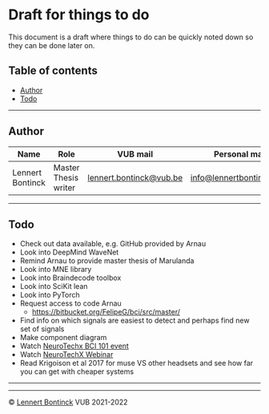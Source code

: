 # Draft for things to do

This document is a draft where things to do can be quickly noted down so they can be done later on.

## Table of contents

- [Author](#author)
- [Todo](#todo)
<hr>


## Author

| Name             | Role                 | VUB mail                                                  | Personal mail                                               |
| ---------------- | -------------------- | --------------------------------------------------------- | ----------------------------------------------------------- |
| Lennert Bontinck | Master Thesis writer | [lennert.bontinck@vub.be](mailto:lennert.bontinck@vub.be) | [info@lennertbontinck.com](mailto:info@lennertbontinck.com) |

<hr>


## Todo

- Check out data available, e.g. GitHub provided by Arnau
- Look into DeepMind WaveNet
- Remind Arnau to provide master thesis of Marulanda
- Look into MNE library
- Look into Braindecode toolbox
- Look into SciKit lean
- Look into PyTorch
- Request access to code Arnau
  - https://bitbucket.org/FelipeG/bci/src/master/
- Find info on which signals are easiest to detect and perhaps find new set of signals
- Make component diagram
- Watch [NeuroTechx BCI 101 event](https://neurotechx.com/events/bci-101/)
- Watch [NeuroTechX Webinar](https://www.youtube.com/watch?v=AFKNbNBCtXs)
- Read Krigoison et al 2017 for muse VS other headsets and see how far you can get with cheaper systems

* * *
* * *
© [Lennert Bontinck](https://www.lennertbontinck.com/) VUB 2021-2022